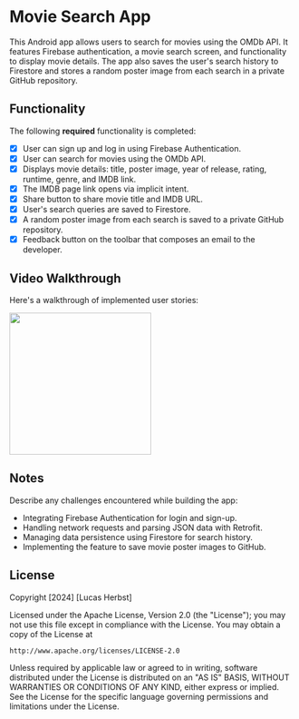 # Movie Search App

This Android app allows users to search for movies using the OMDb API. It features Firebase authentication, a movie search screen, and functionality to display movie details. The app also saves the user's search history to Firestore and stores a random poster image from each search in a private GitHub repository.

## Functionality

The following **required** functionality is completed:
* [x] User can sign up and log in using Firebase Authentication.
* [x] User can search for movies using the OMDb API.
* [x] Displays movie details: title, poster image, year of release, rating, runtime, genre, and IMDB link.
* [x] The IMDB page link opens via implicit intent.
* [x] Share button to share movie title and IMDB URL.
* [x] User's search queries are saved to Firestore.
* [x] A random poster image from each search is saved to a private GitHub repository.
* [x] Feedback button on the toolbar that composes an email to the developer.

## Video Walkthrough

Here's a walkthrough of implemented user stories:

<img src="https://github.com/user-attachments/assets/8cf7e7ae-f6fc-4fe6-8616-0a9c900796dc" width=250/>



## Notes

Describe any challenges encountered while building the app:
* Integrating Firebase Authentication for login and sign-up.
* Handling network requests and parsing JSON data with Retrofit.
* Managing data persistence using Firestore for search history.
* Implementing the feature to save movie poster images to GitHub.

## License

Copyright [2024] [Lucas Herbst]

Licensed under the Apache License, Version 2.0 (the "License");
you may not use this file except in compliance with the License.
You may obtain a copy of the License at

    http://www.apache.org/licenses/LICENSE-2.0

Unless required by applicable law or agreed to in writing, software distributed under the License is distributed on an "AS IS" BASIS,
WITHOUT WARRANTIES OR CONDITIONS OF ANY KIND, either express or implied. See the License for the specific language governing permissions and
limitations under the License.
